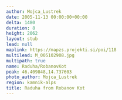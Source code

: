 ```yaml
---
author: Mojca_Lustrek
date: 2005-11-13 00:00:00+00:00
delta: 1480
duration: 8
height: 2062
layout: stub
lead: null
maplink: https://mapzs.projekti.si/poi/118
multilead: M_005102908.jpg
multipath: true
name: Raduha/RobanovKot
peak: 46.409848,14.737603
photo_author: Mojca_Lustrek
region: kamnik-alps
title: Raduha from Robanov Kot
---
```

